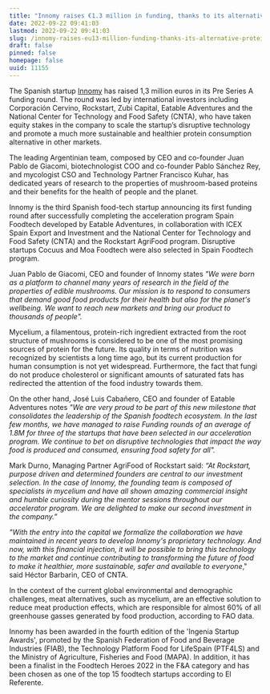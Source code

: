 ```yaml
---
title: "Innomy raises €1.3 million in funding, thanks to its alternative proteins based on mushrooms"
date: 2022-09-22 09:41:03
lastmod: 2022-09-22 09:41:03
slug: /innomy-raises-eu13-million-funding-thanks-its-alternative-proteins-based-mushrooms
draft: false
pinned: false
homepage: false
uuid: 11155
---
```

<p>The Spanish startup <a href="http://innomylabs.com/">Innomy</a> has raised 1,3 million euros in its Pre Series A funding round. The round was led by international investors including Corporación Cervino, Rockstart, Zubi Capital, Eatable Adventures and the National Center for Technology and Food Safety (CNTA), who have taken equity stakes in the company to scale the startup’s disruptive technology and promote a much more sustainable and healthier protein consumption alternative in other markets.</p>
<p>The leading Argentinian team, composed by CEO and co-founder Juan Pablo de Giacomi, biotechnologist COO and co-founder Pablo Sánchez Rey, and mycologist CSO and Technology Partner Francisco Kuhar, has dedicated years of research to the properties of mushroom-based proteins and their benefits for the health of people and the planet.</p>
<p>Innomy is the third Spanish food-tech startup announcing its first funding round after successfully completing the acceleration program Spain Foodtech developed by Eatable Adventures, in collaboration with ICEX Spain Export and Investment and the National Center for Technology and Food Safety (CNTA) and the Rockstart AgriFood program. Disruptive startups Cocuus and Moa Foodtech were also selected in Spain Foodtech program.</p>
<p>Juan Pablo de Giacomi, CEO and founder of Innomy states <em>"We were born as a platform to channel many years of research in the field of the properties of edible mushrooms. Our mission is to respond to consumers that demand good food products for their health but also for the planet's wellbeing. We want to reach new markets and bring our product to thousands of people".</em></p>
<p>Mycelium, a filamentous, protein-rich ingredient extracted from the root structure of mushrooms is considered to be one of the most promising sources of protein for the future. Its quality in terms of nutrition was recognized by scientists a long time ago, but its current production for human consumption is not yet widespread. Furthermore, the fact that fungi do not produce cholesterol or significant amounts of saturated fats has redirected the attention of the food industry towards them.</p>
<p>On the other hand, José Luis Cabañero, CEO and founder of Eatable Adventures notes <em>"We are very proud to be part of this new milestone that consolidates the leadership of the Spanish foodtech ecosystem. In the last few months, we have managed to raise Funding rounds of an average of 1.8M for three of the startups that have been selected in our acceleration program. We continue to bet on disruptive technologies that impact the way food is produced and consumed, ensuring food safety for all".</em></p>
<p>Mark Durno, Managing Partner AgriFood of Rockstart said: <em>“At Rockstart, purpose driven and determined founders are central to our investment selection. In the case of Innomy, the founding team is composed of specialists in mycelium and have all shown amazing commercial insight and humble curiosity during the mentor sessions throughout our accelerator program. We are delighted to make our second investment in the company.”</em></p>
<p><em>"With the entry into the capital we formalize the collaboration we have maintained in recent years to develop Innomy's proprietary technology. And now, with this financial injection, it will be possible to bring this technology to the market and continue contributing to transforming the future of food to make it healthier, more sustainable, safer and available to everyone</em>," said Héctor Barbarin, CEO of CNTA.</p>
<p>In the context of the current global environmental and demographic challenges, meat alternatives, such as mycelium, are an effective solution to reduce meat production effects, which are responsible for almost 60% of all greenhouse gasses generated by food production, according to FAO data.</p>
<p>Innomy has been awarded in the fourth edition of the 'Ingenia Startup Awards', promoted by the Spanish Federation of Food and Beverage Industries (FIAB), the Technology Platform Food for LifeSpain (PTF4LS) and the Ministry of Agriculture, Fisheries and Food (MAPA). In addition, it has been a finalist in the Foodtech Heroes 2022 in the F&A category and has been chosen as one of the top 15 foodtech startups according to El Referente.</p>
